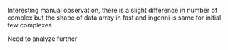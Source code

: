 Interesting manual observation, there is a slight difference in number of complex but the shape of data array in fast and ingenni is same for initial few complexes

Need to analyze further
